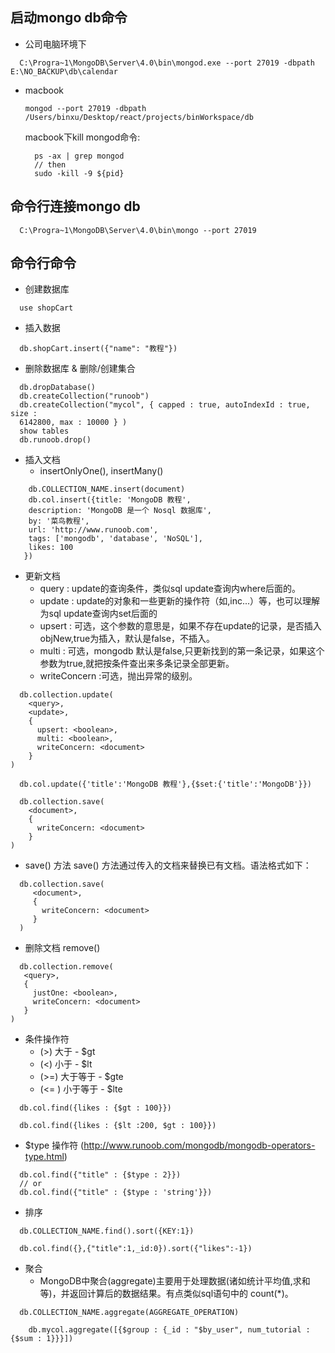 
## 启动mongo db命令
* 公司电脑环境下
```
  C:\Progra~1\MongoDB\Server\4.0\bin\mongod.exe --port 27019 -dbpath E:\NO_BACKUP\db\calendar
```
* macbook
  ```
  mongod --port 27019 -dbpath /Users/binxu/Desktop/react/projects/binWorkspace/db
  ```

  macbook下kill mongod命令:
  ```
    ps -ax | grep mongod 
    // then
    sudo -kill -9 ${pid}
  ```
  

## 命令行连接mongo db
```
  C:\Progra~1\MongoDB\Server\4.0\bin\mongo --port 27019
```

## 命令行命令
* 创建数据库
```
  use shopCart
```
* 插入数据
```
  db.shopCart.insert({"name": "教程"})
```
* 删除数据库 & 删除/创建集合

```
  db.dropDatabase()
  db.createCollection("runoob")
  db.createCollection("mycol", { capped : true, autoIndexId : true, size : 
  6142800, max : 10000 } )
  show tables
  db.runoob.drop()
```

* 插入文档
  + insertOnlyOne(), insertMany()
```
    db.COLLECTION_NAME.insert(document)
    db.col.insert({title: 'MongoDB 教程', 
    description: 'MongoDB 是一个 Nosql 数据库',
    by: '菜鸟教程',
    url: 'http://www.runoob.com',
    tags: ['mongodb', 'database', 'NoSQL'],
    likes: 100
   })
```

* 更新文档
  + query : update的查询条件，类似sql update查询内where后面的。
  + update : update的对象和一些更新的操作符（如$,$inc...）等，也可以理解为sql update查询内set后面的
  + upsert : 可选，这个参数的意思是，如果不存在update的记录，是否插入objNew,true为插入，默认是false，不插入。
  + multi : 可选，mongodb 默认是false,只更新找到的第一条记录，如果这个参数为true,就把按条件查出来多条记录全部更新。
  + writeConcern :可选，抛出异常的级别。
```
  db.collection.update(
    <query>,
    <update>,
    {
      upsert: <boolean>,
      multi: <boolean>,
      writeConcern: <document>
    }
)

  db.col.update({'title':'MongoDB 教程'},{$set:{'title':'MongoDB'}})

  db.collection.save(
    <document>,
    {
      writeConcern: <document>
    }
)

```

* save() 方法
save() 方法通过传入的文档来替换已有文档。语法格式如下：

```
  db.collection.save(
     <document>,
     {
       writeConcern: <document>
     }
  )
```

*  删除文档 remove()
```
  db.collection.remove(
   <query>,
   {
     justOne: <boolean>,
     writeConcern: <document>
   }
)
```

* 条件操作符
  + (>) 大于 - $gt
  + (<) 小于 - $lt
  + (>=) 大于等于 - $gte
  + (<= ) 小于等于 - $lte
```
  db.col.find({likes : {$gt : 100}})

  db.col.find({likes : {$lt :200, $gt : 100}})
```

* $type 操作符 (http://www.runoob.com/mongodb/mongodb-operators-type.html)

```
  db.col.find({"title" : {$type : 2}})
  // or
  db.col.find({"title" : {$type : 'string'}})
```

* 排序
```
  db.COLLECTION_NAME.find().sort({KEY:1})

  db.col.find({},{"title":1,_id:0}).sort({"likes":-1})
```

* 聚合
  + MongoDB中聚合(aggregate)主要用于处理数据(诸如统计平均值,求和等)，并返回计算后的数据结果。有点类似sql语句中的 count(*)。
```
  db.COLLECTION_NAME.aggregate(AGGREGATE_OPERATION)

    db.mycol.aggregate([{$group : {_id : "$by_user", num_tutorial : {$sum : 1}}}])
```